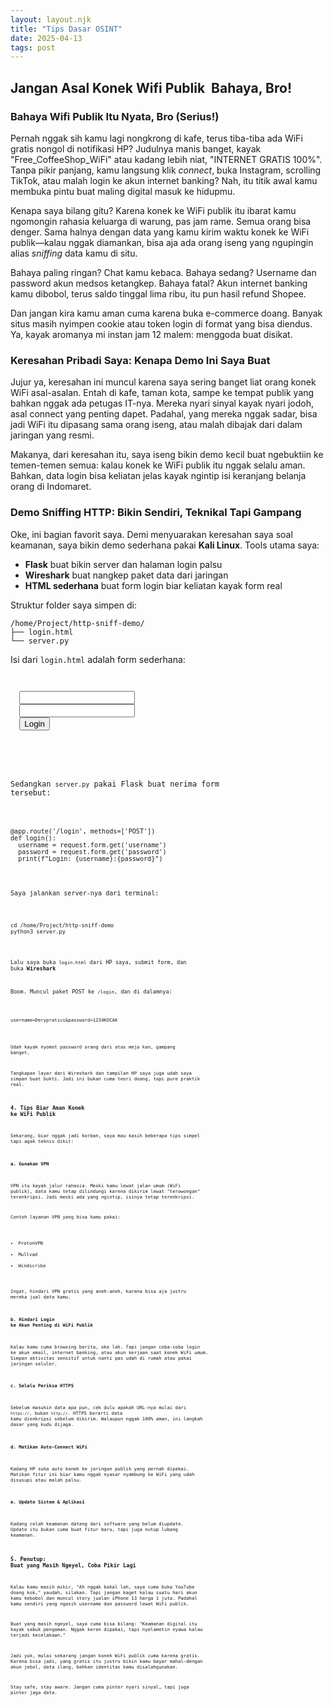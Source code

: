 ```yaml
---
layout: layout.njk
title: "Tips Dasar OSINT"
date: 2025-04-13
tags: post
---
```


## Jangan Asal Konek Wifi Publik  Bahaya, Bro!



### Bahaya Wifi Publik Itu Nyata, Bro (Serius!)

Pernah nggak sih kamu lagi nongkrong di kafe, terus tiba-tiba ada WiFi gratis nongol di notifikasi HP? Judulnya manis banget, kayak "Free\_CoffeeShop\_WiFi" atau kadang lebih niat, "INTERNET GRATIS 100%". Tanpa pikir panjang, kamu langsung klik *connect*, buka Instagram, scrolling TikTok, atau malah login ke akun internet banking? Nah, itu titik awal kamu membuka pintu buat maling digital masuk ke hidupmu.

Kenapa saya bilang gitu? Karena konek ke WiFi publik itu ibarat kamu ngomongin rahasia keluarga di warung, pas jam rame. Semua orang bisa denger. Sama halnya dengan data yang kamu kirim waktu konek ke WiFi publik—kalau nggak diamankan, bisa aja ada orang iseng yang ngupingin alias *sniffing* data kamu di situ.

Bahaya paling ringan? Chat kamu kebaca. Bahaya sedang? Username dan password akun medsos ketangkep. Bahaya fatal? Akun internet banking kamu dibobol, terus saldo tinggal lima ribu, itu pun hasil refund Shopee.

Dan jangan kira kamu aman cuma karena buka e-commerce doang. Banyak situs masih nyimpen cookie atau token login di format yang bisa diendus. Ya, kayak aromanya mi instan jam 12 malem: menggoda buat disikat.

### Keresahan Pribadi Saya: Kenapa Demo Ini Saya Buat

Jujur ya, keresahan ini muncul karena saya sering banget liat orang konek WiFi asal-asalan. Entah di kafe, taman kota, sampe ke tempat publik yang bahkan nggak ada petugas IT-nya. Mereka nyari sinyal kayak nyari jodoh, asal connect yang penting dapet. Padahal, yang mereka nggak sadar, bisa jadi WiFi itu dipasang sama orang iseng, atau malah dibajak dari dalam jaringan yang resmi.

Makanya, dari keresahan itu, saya iseng bikin demo kecil buat ngebuktiin ke temen-temen semua: kalau konek ke WiFi publik itu nggak selalu aman. Bahkan, data login bisa keliatan jelas kayak ngintip isi keranjang belanja orang di Indomaret.

### Demo Sniffing HTTP: Bikin Sendiri, Teknikal Tapi Gampang

Oke, ini bagian favorit saya. Demi menyuarakan keresahan saya soal keamanan, saya bikin demo sederhana pakai **Kali Linux**. Tools utama saya:

- **Flask** buat bikin server dan halaman login palsu
- **Wireshark** buat nangkep paket data dari jaringan
- **HTML sederhana** buat form login biar keliatan kayak form real

Struktur folder saya simpen di:

```
/home/Project/http-sniff-demo/
├── login.html
└── server.py
```

Isi dari `login.html` adalah form sederhana:

<pre class="terminal"><code>
<form action="http://<IP-SAYA>:5000/login" method="POST">
  <input type="text" name="username">
  <input type="password" name="password">
  <input type="submit" value="Login">
</form>
</pre>

Sedangkan `server.py` pakai Flask buat nerima form tersebut:

<pre class="terminal"><code>
@app.route('/login', methods=['POST'])
def login():
  username = request.form.get('username')
  password = request.form.get('password')
  print(f"Login: {username}:{password}")
</pre>

Saya jalankan server-nya dari terminal:

<pre class="terminal"><code>
cd /home/Project/http-sniff-demo
python3 server.py
</pre>

Lalu saya buka `login.html` dari HP saya, submit form, dan buka **Wireshark** 

Boom. Muncul paket POST ke `/login`, dan di dalamnya:

<pre class="terminal"><code>
username=Deryprativi&password=1234KOCAK
</pre>

Udah kayak nyomot password orang dari atas meja kan, gampang banget.

Tangkapan layar dari Wireshark dan tampilan HP saya juga udah saya simpan buat bukti. Jadi ini bukan cuma teori doang, tapi pure praktik real.

### 4. Tips Biar Aman Konek ke WiFi Publik

Sekarang, biar nggak jadi korban, saya mau kasih beberapa tips simpel tapi agak teknis dikit:

#### a. Gunakan VPN

VPN itu kayak jalur rahasia. Meski kamu lewat jalan umum (WiFi publik), data kamu tetap dilindungi karena dikirim lewat "terowongan" terenkripsi. Jadi meski ada yang ngintip, isinya tetap terenkripsi.

Contoh layanan VPN yang bisa kamu pakai:

- ProtonVPN
- Mullvad
- Windscribe

Ingat, hindari VPN gratis yang aneh-aneh, karena bisa aja justru mereka jual data kamu.

#### b. Hindari Login ke Akun Penting di WiFi Publik

Kalau kamu cuma browsing berita, oke lah. Tapi jangan coba-coba login ke akun email, internet banking, atau akun kerjaan saat konek WiFi umum. Simpan aktivitas sensitif untuk nanti pas udah di rumah atau pakai jaringan seluler.

#### c. Selalu Periksa HTTPS

Sebelum masukin data apa pun, cek dulu apakah URL-nya mulai dari `https://`, bukan `http://`. HTTPS berarti data kamu dienkripsi sebelum dikirim. Walaupun nggak 100% aman, ini langkah dasar yang kudu dijaga.

#### d. Matikan Auto-Connect WiFi

Kadang HP suka auto konek ke jaringan publik yang pernah dipakai. Matikan fitur ini biar kamu nggak nyasar nyambung ke WiFi yang udah disusupi atau malah palsu.

#### e. Update Sistem & Aplikasi

Kadang celah keamanan datang dari software yang belum diupdate. Update itu bukan cuma buat fitur baru, tapi juga nutup lubang keamanan.

### 5. Penutup: Buat yang Masih Ngeyel, Coba Pikir Lagi

Kalau kamu masih mikir, "Ah nggak bakal lah, saya cuma buka YouTube doang kok," yaudah, silakan. Tapi jangan kaget kalau suatu hari akun kamu kebobol dan muncul story jualan iPhone 13 harga 1 juta. Padahal kamu sendiri yang ngasih username dan password lewat WiFi publik.

Buat yang masih ngeyel, saya cuma bisa bilang: "Keamanan digital itu kayak sabuk pengaman. Nggak keren dipakai, tapi nyelametin nyawa kalau terjadi kecelakaan."

Jadi yuk, mulai sekarang jangan konek WiFi publik cuma karena gratis. Karena bisa jadi, yang gratis itu justru bikin kamu bayar mahal—dengan akun jebol, data ilang, bahkan identitas kamu disalahgunakan.

Stay safe, stay aware. Jangan cuma pinter nyari sinyal, tapi juga pinter jaga data.


